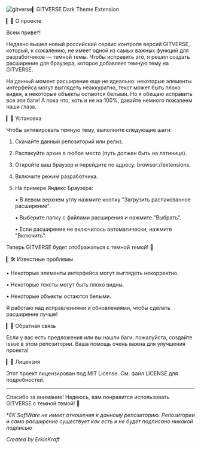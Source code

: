 ![gitverse](https://github.com/user-attachments/assets/894153f8-576e-4adb-97a8-e35099089f5c)▎GITVERSE Dark Theme Extension



▎🌟 О проекте

Всем привет! 

Недавно вышел новый российский сервис контроля версий GITVERSE, который, к сожалению, не имеет одной из самых важных функций для разработчиков — темной темы. Чтобы исправить это, я решил создать расширение для браузера, которое добавляет темную тему на GITVERSE.

На данный момент расширение еще не идеально: некоторые элементы интерфейса могут выглядеть неаккуратно, текст может быть плохо виден, а некоторые объекты остаются белыми. Но я обещаю исправить все эти баги! А пока что, хоть и не на 100%, давайте немного пожалеем наши глаза.

▎🚀 Установка

Чтобы активировать темную тему, выполните следующие шаги:

1. Скачайте данный репозиторий или релиз.

2. Распакуйте архив в любое место (путь должен быть на латинице).

3. Откройте ваш браузер и перейдите по адресу: browser://extensions.

4. Включите режим разработчика.

5. На примере Яндекс Браузера:

   • В левом верхнем углу нажмите кнопку "Загрузить распакованное расширение".

   • Выберите папку с файлами расширения и нажмите "Выбрать".

   • Если расширение не включилось автоматически, нажмите "Включить".

Теперь GITVERSE будет отображаться с темной темой! 🎉

▎🛠️ Известные проблемы

• Некоторые элементы интерфейса могут выглядеть некорректно.

• Некоторые тексты могут быть плохо видны.

• Некоторые объекты остаются белыми.

Я работаю над исправлениями и обновлениями, чтобы сделать расширение лучше!

▎💬 Обратная связь

Если у вас есть предложения или вы нашли баги, пожалуйста, создайте issue в этом репозитории. Ваша помощь очень важна для улучшения проекта!

▎📄 Лицензия

Этот проект лицензирован под MIT License. См. файл LICENSE для подробностей.

---

Спасибо за внимание! Надеюсь, вам понравится использовать GITVERSE с темной темой! 🌙




*_EK SoftWare не имеет отношения к данному репозиторию.
Репозитории и само расширение существует как есть и не будет подписано никакой подписью_

_Created by ErkinKraft_
